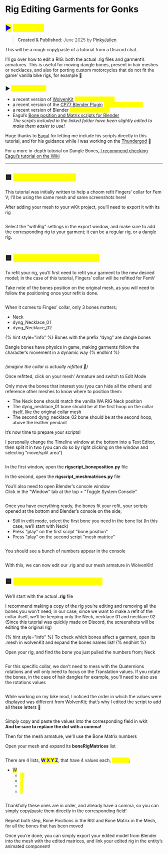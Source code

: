 # Rig Editing Garments for Gonks

## <mark style="color:blue;">▶</mark> <mark style="color:yellow;">Summary</mark> <a href="#summary" id="summary"></a>

> **Created & Published**: June 2025 by [PinkyJulien](https://app.gitbook.com/u/iKTJipgsEBTEnUVSuliSjOUuiJq2 "mention")

This will be a rough copy/paste of a tutorial from a Discord chat.

I’ll go over how to edit a RIG: both the actual .rig files and garment’s armatures. This is useful for moving dangle bones, present in hair meshes or necklaces, and also for porting custom motorcycles that do not fit the game’ vanilla bike rigs, for example 🤠

### ▶ <mark style="color:yellow;">Requirements</mark> <a href="#requirements" id="requirements"></a>

* a recent version of [WolvenKit](https://wiki.redmodding.org/wolvenkit/readme) <mark style="color:yellow;">| used in tuto: 8.16.1</mark>
* a recent version of the [CP77 Blender Plugin](https://github.com/WolvenKit/Cyberpunk-Blender-add-on) <mark style="color:yellow;">| used in tuto: 1.6.4</mark>
* a recent version of Blender <mark style="color:yellow;">| used in tuto: 4.4.3</mark>
* Eagul’s [Bone position and Matrix scripts for Blender\
  ](https://drive.google.com/drive/folders/1kCMdFteY9qNWnRLIV5OxiBRY4higSONs?usp=drive_link)_The scripts included in the linked folder have been slightly edited to make them easier to use!_

Huge thanks to [Eagul](https://next.nexusmods.com/profile/eagull?gameId=3333) for letting me include his scripts directly in this tutorial, and for his guidance while I was working on the [Thundergod](https://www.nexusmods.com/cyberpunk2077/mods/21522) 🙏

For a more in-depth tutorial on Dangle Bones,[ I recommend checking Eagul’s tutorial on the Wiki](https://wiki.redmodding.org/cyberpunk-2077-modding/for-mod-creators-theory/3d-modelling/meshes-and-armatures-rigging/dangle-bones)

***

## 🟦 <mark style="color:yellow;">Exporting the Mesh</mark>

This tutorial was initially written to help a choom refit Fingers’ collar for Fem V; I’ll be using the same mesh and same screenshots here!

After adding your mesh to your wKit project, you’ll need to export it with its rig

<figure><img src="https://lh7-rt.googleusercontent.com/docsz/AD_4nXdGvznU2UJhwbs_uhCArl-DPIRDf8guFHvIjC7jMXr9hHf8RgLffF_SsGl-BaxrrpkvtV3Pj-zCl8ToNt9R0nCsR0ZEBfTqwmVpKzuFyWTi8Wobm87BE45oTeZpEgErZlKXGA8hug?key=ai1S6sFeCblBDAjdio0ziA" alt=""><figcaption></figcaption></figure>

Select the “withRig” settings in the export window, and make sure to add the corresponding rig to your garment; it can be a regular rig, or a dangle rig.

<figure><img src="https://lh7-rt.googleusercontent.com/docsz/AD_4nXd5gqFfgcR_i56UXSdZP13gTzb72-EXrAtCWKMsEFRv0bnjKzBphqFNYiTg2sQ1b0HQ_7tAEHh6UAiu3xEFk0QeQ5HtCM5a3W0N8BnAYZYGtu5UJnHZwZcLqHENUsjNZBnFsAaRIQ?key=ai1S6sFeCblBDAjdio0ziA" alt=""><figcaption></figcaption></figure>

## 🟦 <mark style="color:yellow;">Refitting the RIG in Blender</mark>

To refit your rig, you’ll first need to refit your garment to the new desired model; in the case of this tutorial, Fingers’ collar will be refitted for FemV

Take note of the bones position on the original mesh, as you will need to follow the positioning once your refit is done.

<figure><img src="https://lh7-rt.googleusercontent.com/docsz/AD_4nXf9WsAhPEEPyCjbfqhaVUUfR1WAr_gzszhv7X4MLaAx4ZqCY3x7YzEC9zjSj2-1diaPFyOEoO7pZfzN41yhqG1Q0hpqxucWg0_zQFELd6QJNMJOrdoXxLBBTJylFilWU7VM4WCitw?key=ai1S6sFeCblBDAjdio0ziA" alt=""><figcaption></figcaption></figure>

When it comes to Finges’ collar, only 3 bones matters;

* Neck
* dyng\_Necklace\_01
* dyng\_Necklace\_02

{% hint style="info" %}
Bones with the prefix “dyng” are dangle bones

Dangle bones have physics in game, making garments follow the character’s movement in a dynamic way
{% endhint %}

<figure><img src="https://lh7-rt.googleusercontent.com/docsz/AD_4nXew-ROV_aF8NfMgDq1lSCEAJHqkgrfXe1fWfmj1dsCluTAb7QcX0s5Su4irtBbv34i91KsVDvYk2iS5GfHsMMTPsV3JGHJFh8Tu0_pYjv80tuL3Wctrt80PbJ4qnV4ezl64xVeaBg?key=ai1S6sFeCblBDAjdio0ziA" alt=""><figcaption></figcaption></figure>

_(imagine the collar is actually refitted 🤠)_

Once refitted, click on your mesh’ Armature and switch to Edit Mode

Only move the bones that interest you (you can hide all the others) and reference other meshes to know where to position them:

* The Neck bone should match the vanilla WA RIG Neck position
* The dyng\_necklace\_01 bone should be at the first hoop on the collar itself, like the original collar mesh&#x20;
* The second dyng\_necklace\_02 bone should be at the second hoop, above the leather pendant



It’s now time to prepare your scripts!

I personally change the Timeline window at the bottom into a Text Editor, then split it in two (you can do so by right clicking on the window and selecting “move/split area”)

<figure><img src="https://lh7-rt.googleusercontent.com/docsz/AD_4nXd-5QvmYoAWuAgsTbrmDgchkmrhpeB1e4XZagJVRtDYiCsXAbWmw3sVzchaCkGgGjUJJgEB34uxsWEiR8bXWHpn5TDGP-paASc8Ae2j3dJaNlFZXBLVSEliILD_oC6LDBfWbRRE?key=ai1S6sFeCblBDAjdio0ziA" alt=""><figcaption></figcaption></figure>

In the first window, open the **rigscript\_boneposition.py** file&#x20;

In the second, open the **rigscript\_meshmatrices.py** file

You’ll also need to open Blender’s console window \
Click in the "Window" tab at the top > "Toggle System Console"

<figure><img src="https://lh7-rt.googleusercontent.com/docsz/AD_4nXfkCAvRbtWBWkcjUZRO8Gd5fwC3a_dIRgEVflGtee-NdjcKwLXY1EdOHNFLKz91VisGLeg3_sbOB7fUw5r7-u8IkyQvDPLCGVqyCVeDCE7rSJHU4vAHQOuQngKN7xa6IkxdxFvV7Q?key=ai1S6sFeCblBDAjdio0ziA" alt=""><figcaption></figcaption></figure>

Once you have everything ready, the bones fit your refit, your scripts opened at the bottom and Blender’s console on the side;

* Still in edit mode, select the first bone you need in the bone list (In this case, we’ll start with Neck)
* Press "play" on the first script "bone position"
* Press "play" on the second script "mesh matrice"

<figure><img src="https://lh7-rt.googleusercontent.com/docsz/AD_4nXeWfbSaijfVZTwfUEZe7gP-vlk_jSCeIa-rJGNJohK-OH7Mpesolk9Z8W3SKqZjoVnFCJKE_E5y6U3rk6nMKpwe3yUZD9OFI6lhG82MP2GxMMZPJ7Fw7wnxwu6wwJiaWyxapims?key=ai1S6sFeCblBDAjdio0ziA" alt=""><figcaption></figcaption></figure>

You should see a bunch of numbers appear in the console

<figure><img src="https://lh7-rt.googleusercontent.com/docsz/AD_4nXcxzu8bRhOZ-u03yG5hxGk60olgZ16mZOGz-lEuAOsXablG-HXLotNUkJVQfTCo7eFCckSz5t8Gnszaf-836OIApugT1MpCd7OV6f8t-LWMOsAv5ct-am5Se_pvstsX144OrHTn1A?key=ai1S6sFeCblBDAjdio0ziA" alt=""><figcaption></figcaption></figure>

With this, we can now edit our .rig and our mesh armature in WolvenKit!

## 🟦 <mark style="color:yellow;">Editing the RIG in WolvenKit</mark>

We’ll start with the actual **.rig** file

I recommend making a copy of the rig you’re editing and removing all the bones you won't need; in our case, since we want to make a refit of the collar itself, we’ll be keeping only the Neck, necklace 01 and necklace 02 (Since this tutorial was quickly made on Discord, the screenshots will be editing the original rig)

{% hint style="info" %}
To check which bones affect a garment, open its .mesh in wolvenKit and expand the bones names list!
{% endhint %}

Open your rig, and find the bone you just pulled the numbers from; Neck

<figure><img src="https://lh7-rt.googleusercontent.com/docsz/AD_4nXegkQCas7lVLC_-GPQlctQmwXaEsU4y8XwEZw8sgK9rZxiL1xZQop1DCQh0TBzy4PKlkJoegCWbWNiPmwYwI3B-o5vIXFbQTMxENNXLuPL976QF-FwKpWEKEsRx9_M5H-fM9FBBXg?key=ai1S6sFeCblBDAjdio0ziA" alt=""><figcaption></figcaption></figure>

For this specific collar, we don't need to mess with the Quaternions rotations and will only need to focus on the Translation values. If you rotate the bones, in the case of hair dangles for example, you’ll need to also use the rotations values

<figure><img src="https://lh7-rt.googleusercontent.com/docsz/AD_4nXc2rQkYMTZKdI86s0nNNcG_6q1z3Kr5gw92Kx-KExoOVO2Zeqp9RUM7QW0DZ0colphUdjM9TphFxRBHOvBZZkHWL_FjmGQotrQD1eRC56CVoamsr-udUwI659oIv-4dsU2XLYZM?key=ai1S6sFeCblBDAjdio0ziA" alt=""><figcaption></figcaption></figure>

While working on my bike mod, I noticed the order in which the values were displayed was different from WolvenKit; that’s why I edited the script to add all these letters 👀

<figure><img src="https://lh7-rt.googleusercontent.com/docsz/AD_4nXdUtHYSBexAhfSoB8pOB2tKSuByKXca0RehP83NRcxLxgUr-enCu5j634LrZ6EjGiSORmZGxxRN2YA-s-nwnyta_9db_Re7Cb2x0QqiUoBQTfW3pX90Zo5aP-jBZjsxR9tM_K6TDQ?key=ai1S6sFeCblBDAjdio0ziA" alt=""><figcaption></figcaption></figure>

Simply copy and paste the values into the corresponding field in wkit\
**And be sure to replace the dot with a comma!**

Then for the mesh armature, we'll use the Bone Matrix numbers

Open your mesh and expand its **boneRigMatrices** list

<figure><img src="https://lh7-rt.googleusercontent.com/docsz/AD_4nXedX9atYsQJL1eqnGVVeDLXWXNqUOZ-wRcQSdsmDFCkNdN8o36cSU9PCOaSjhrgKaBsLMoVhklodDy-xWOO4YzXWWF-4tDSviZEWYrZgXsyeL3hAX0kANv0es_nG12Ja2eUW7M0?key=ai1S6sFeCblBDAjdio0ziA" alt=""><figcaption></figcaption></figure>

There are 4 lists, <mark style="color:blue;">**W X Y Z**</mark>, that have 4 values each, <mark style="color:yellow;">**W X Y Z**</mark>;

* <mark style="color:blue;">W</mark>
  * <mark style="color:yellow;">W</mark>
  * <mark style="color:yellow;">X</mark>
  * <mark style="color:yellow;">Y</mark>
  * <mark style="color:yellow;">Z</mark>

<figure><img src="https://lh7-rt.googleusercontent.com/docsz/AD_4nXd7yPGObIjFzbFiwSWN3lvtUUoO1G8PZDd3ezll0O3jqTxJa6bVjz1wI4OsrGBQ6Jppl5vj7xhyVculnVNxUZsKF1x1lupIwLF06n-cpAJWw8-AnDfGn553KqXKzUMv26Eb5tzxXg?key=ai1S6sFeCblBDAjdio0ziA" alt=""><figcaption></figcaption></figure>

Thankfully these ones are in order, and already have a comma, so you can simply copy/paste them directly in the corresponding field!

Repeat both step, Bone Positions in the RIG and Bone Matrix in the Mesh, for all the bones that has been moved

Once you’re done, you can simply export your edited model from Blender into the mesh with the edited matrices, and link your edited rig in the entity’s animated component!
